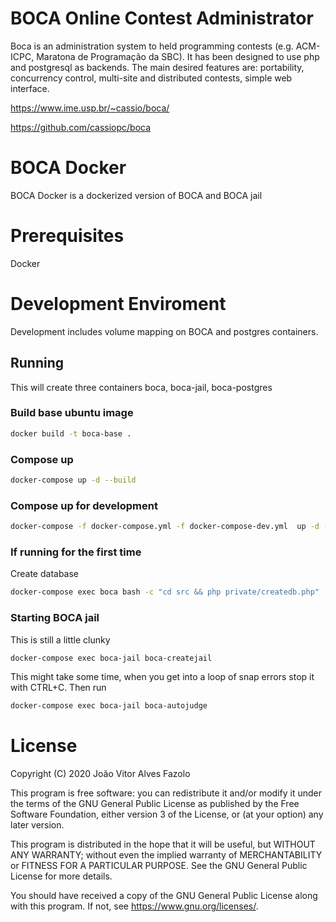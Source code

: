 # BOCA Online Contest Administrator
Boca is an administration system to held programming contests (e.g. ACM-ICPC, Maratona de Programação da SBC). It has been designed to use php and postgresql as backends. The main desired features are: portability, concurrency control, multi-site and distributed contests, simple web interface.

https://www.ime.usp.br/~cassio/boca/

https://github.com/cassiopc/boca

# BOCA Docker
BOCA Docker is a dockerized version of BOCA and BOCA jail

# Prerequisites
Docker

# Development Enviroment
Development includes volume mapping on BOCA and postgres containers.

## Running
This will create three containers boca, boca-jail, boca-postgres
### Build base ubuntu image
```bash
docker build -t boca-base .
```
### Compose up
```bash
docker-compose up -d --build
```

### Compose up for development
```bash
docker-compose -f docker-compose.yml -f docker-compose-dev.yml  up -d --build
```

### If running for the first time
Create database
```bash
docker-compose exec boca bash -c "cd src && php private/createdb.php"
```

### Starting BOCA jail
This is still a little clunky

```bash
docker-compose exec boca-jail boca-createjail
```

This might take some time, when you get into a loop of snap errors stop it with CTRL+C. Then run

```bash
docker-compose exec boca-jail boca-autojudge
```


# License

Copyright (C) 2020 João Vitor Alves Fazolo

This program is free software: you can redistribute it and/or modify
it under the terms of the GNU General Public License as published by
the Free Software Foundation, either version 3 of the License, or
(at your option) any later version.

This program is distributed in the hope that it will be useful,
but WITHOUT ANY WARRANTY; without even the implied warranty of
MERCHANTABILITY or FITNESS FOR A PARTICULAR PURPOSE.  See the
GNU General Public License for more details.

You should have received a copy of the GNU General Public License
along with this program.  If not, see https://www.gnu.org/licenses/.



